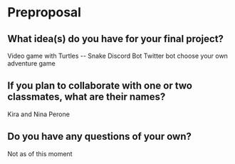 # Preproposal

## What idea(s) do you have for your final project?

Video game with Turtles -- Snake 
Discord Bot 
Twitter bot
choose your own adventure game

## If you plan to collaborate with one or two classmates, what are their names?
Kira and Nina Perone 

## Do you have any questions of your own?

Not as of this moment 

